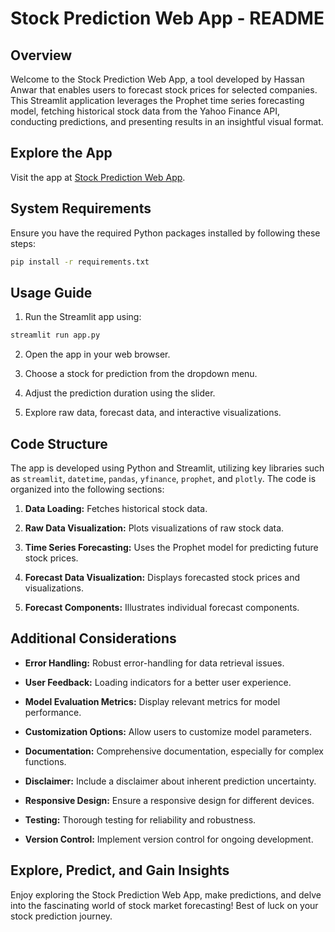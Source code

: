 # Stock Prediction Web App - README

## Overview

Welcome to the Stock Prediction Web App, a tool developed by Hassan Anwar that enables users to forecast stock prices for selected companies. This Streamlit application leverages the Prophet time series forecasting model, fetching historical stock data from the Yahoo Finance API, conducting predictions, and presenting results in an insightful visual format.

## Explore the App

Visit the app at [Stock Prediction Web App](https://stock-market-prediction-web-app.streamlit.app/).

## System Requirements

Ensure you have the required Python packages installed by following these steps:

```bash
pip install -r requirements.txt
```

## Usage Guide

1. Run the Streamlit app using:

```bash
streamlit run app.py
```

2. Open the app in your web browser.

3. Choose a stock for prediction from the dropdown menu.

4. Adjust the prediction duration using the slider.

5. Explore raw data, forecast data, and interactive visualizations.

## Code Structure

The app is developed using Python and Streamlit, utilizing key libraries such as `streamlit`, `datetime`, `pandas`, `yfinance`, `prophet`, and `plotly`. The code is organized into the following sections:

1. **Data Loading:** Fetches historical stock data.

2. **Raw Data Visualization:** Plots visualizations of raw stock data.

3. **Time Series Forecasting:** Uses the Prophet model for predicting future stock prices.

4. **Forecast Data Visualization:** Displays forecasted stock prices and visualizations.

5. **Forecast Components:** Illustrates individual forecast components.

## Additional Considerations

- **Error Handling:** Robust error-handling for data retrieval issues.

- **User Feedback:** Loading indicators for a better user experience.

- **Model Evaluation Metrics:** Display relevant metrics for model performance.

- **Customization Options:** Allow users to customize model parameters.

- **Documentation:** Comprehensive documentation, especially for complex functions.

- **Disclaimer:** Include a disclaimer about inherent prediction uncertainty.

- **Responsive Design:** Ensure a responsive design for different devices.

- **Testing:** Thorough testing for reliability and robustness.

- **Version Control:** Implement version control for ongoing development.

## Explore, Predict, and Gain Insights

Enjoy exploring the Stock Prediction Web App, make predictions, and delve into the fascinating world of stock market forecasting! Best of luck on your stock prediction journey.
